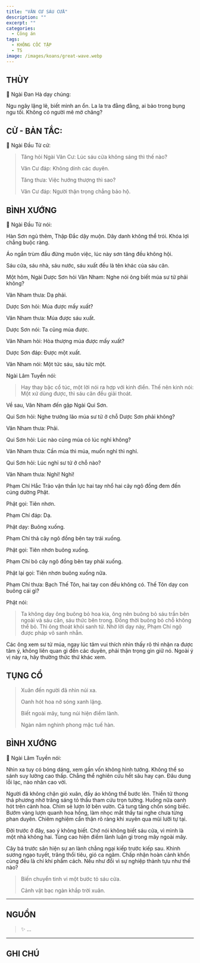 ```yaml
---
title: "VÂN CƯ SÁU CỬA"
description: ""
excerpt: ""
categories:
  - Công án
tags:
  - KHÔNG CỐC TẬP
  - TS 
image: /images/koans/great-wave.webp
---
```


## THÙY

📢 Ngài Đan Hà dạy chúng:

Ngu ngây lặng lẽ, biết mình an ổn. La la tra đằng đằng, ai bảo trong bụng ngu tối. Không có người mê mờ chăng?

## CỬ - BẢN TẮC:

📢 Ngài Đầu Tử cử:

> Tăng hỏi Ngài Vân Cư: Lúc sáu cửa không sáng thì thế nào?
>
> Vân Cư đáp: Không dính các duyên.
>
> Tăng thưa: Việc hướng thượng thì sao?
>
> Vân Cư đáp: Người thận trọng chẳng bảo hộ.

## BÌNH XƯỚNG

📢 Ngài Đầu Tử nói:

Hàn Sơn ngủ thêm, Thập Đắc dậy muộn. Dây danh không thể trói. Khóa lợi chẳng buộc ràng. 

Áo ngắn trùm đầu đừng muôn việc, lúc này sơn tăng đều không hội. 

Sáu cửa, sáu nhà, sáu nước, sáu xuất đều là tên khác của sáu căn.

Một hôm, Ngài Dược Sơn hỏi Vân Nham: Nghe nói ông biết múa sư tử phải không?

Vân Nham thưa: Dạ phải.

Dược Sơn hỏi: Múa được mấy xuất?

Vân Nham thưa: Múa được sáu xuất.

Dược Sơn nói: Ta cũng múa được.

Vân Nham hỏi: Hòa thượng múa được mấy xuất?

Dược Sơn đáp: Được một xuất.

Vân Nham nói: Một tức sáu, sáu tức một.

Ngài Lâm Tuyền nói: 

> Hay thay bậc cổ túc, một lời nói ra hợp với kinh điển.
Thế nên kinh nói: Một xứ dùng được, thì sáu căn đều giải thoát.

Về sau, Vân Nham đến gặp Ngài Qui Sơn.

Qui Sơn hỏi: Nghe trưởng lão múa sư tử ở chỗ Dược Sơn phải không?

Vân Nham thưa: Phải.

Qui Sơn hỏi: Lúc nào cũng múa có lúc nghỉ không?

Vân Nham thưa: Cần múa thì múa, muốn nghỉ thì nghỉ.

Qui Sơn hỏi: Lúc nghỉ sư tử ở chỗ nào?

Vân Nham thưa: Nghỉ! Nghỉ!

Phạm Chí Hắc Trảo vận thần lực hai tay nhổ hai cây ngô đồng đem đến cúng dường Phật.

Phật gọi: Tiên nhơn.

Phạm Chí đáp: Dạ.

Phật dạy: Buông xuống.

Phạm Chí thả cây ngô đồng bên tay trái xuống.

Phật gọi: Tiên nhơn buông xuống.

Phạm Chí bỏ cây ngô đồng bên tay phải xuống.

Phật lại gọi: Tiên nhơn buông xuống nữa.

Phạm Chí thưa: Bạch Thế Tôn, hai tay con đều không có. Thế Tôn dạy con buông cái gì?

Phật nói: 

> Ta không dạy ông buông bỏ hoa kia, ông nên buông bỏ sáu trần bên ngoài và sáu căn, sáu thức bên trong. 
Đồng thời buông bỏ chỗ không thể bỏ. Thì ông thoát khỏi sanh tử.
Nhờ lời dạy này, Phạm Chí ngộ được pháp vô sanh nhẫn.

Các ông xem sư tử múa, ngay lúc tâm vui thích nhìn thấy rõ thì nhận ra được tâm ý, không liên quan gì đến các duyên, phải thận trọng gìn giữ nó. Ngoài ý vị này ra, hãy thường thức thứ khác xem.

## TỤNG CỔ

> Xuân đến người đã nhìn núi xa.
> 
> Oanh hót hoa nở sóng xanh lặng.
> 
> Biết ngoài mây, tung núi hiện điềm lành.
> 
> Ngàn năm nghinh phong mặc tuế hàn.

## BÌNH XƯỚNG

📢 Ngài Lâm Tuyền nói:

Nhìn xa tuy có bóng dáng, xem gần vốn không hình tướng. Không thể so sánh suy lường cao thấp. Chẳng thể nghiên cứu hết sâu hay cạn. Đâu dung lỗi lạc, nào nhân cao vời.

Người đã không chặn gió xuân, đầy áo không thể bước lên. Thiền tử thong thả phương nhờ trăng sáng tỏ thấu tham cứu trọn tường. Huống nữa oanh hót trên cành hoa. Chim sẻ lượn lờ bên vườn. Cá tung tăng chốn sóng biếc. Bướm vàng lượn quanh hoa hồng, làm nhọc mắt thấy tai nghe chưa từng phan duyên. Chiêm nghiệm cẩn thận rõ ràng khi xuyên qua mũi lưỡi tự tại.

Đời trước ở đây, sao ý không biết. Chớ nói không biết sáu cửa, vì mình là một nhà không hai. Tùng cao hiện điềm lành luận gì trong mây ngoài mây.

Cây bá trước sân hiện sự an lành chẳng ngại kiếp trước kiếp sau. Khinh sương ngạo tuyết, trăng thổi tiêu, gió ca ngâm. Chấp nhận hoàn cảnh khốn cùng đều là chí khí phẩm cách. Nếu như đổi vì sự nghiệp thành tựu như thế nào?

> Biến chuyển tinh vi một bước tỏ sáu cửa.
> 
> Cảnh vật bạc ngàn khắp trời xuân.

<hr class="blog-rule" />

## NGUỒN

> ✨ ...

<hr class="blog-rule" />

## GHI CHÚ

[^1]: ⭐️ <a href="/masters/Shaoshan-Huanpu" target="_blank">🔗 TS </a>
